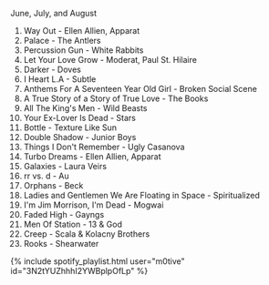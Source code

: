 ---
---

June, July, and August

   1. Way Out - Ellen Allien, Apparat
   2. Palace - The Antlers
   3. Percussion Gun - White Rabbits
   4. Let Your Love Grow - Moderat, Paul St. Hilaire
   5. Darker - Doves
   6. I Heart L.A - Subtle
   7. Anthems For A Seventeen Year Old Girl - Broken Social Scene
   8. A True Story of a Story of True Love - The Books
   9. All The King's Men - Wild Beasts
  10. Your Ex-Lover Is Dead - Stars
  11. Bottle - Texture Like Sun
  12. Double Shadow - Junior Boys
  13. Things I Don't Remember - Ugly Casanova
  14. Turbo Dreams - Ellen Allien, Apparat
  15. Galaxies - Laura Veirs
  16. rr vs. d - Au
  17. Orphans - Beck
  18. Ladies and Gentlemen We Are Floating in Space - Spiritualized
  19. I'm Jim Morrison, I'm Dead - Mogwai
  20. Faded High - Gayngs
  21. Men Of Station - 13 & God
  22. Creep - Scala & Kolacny Brothers
  23. Rooks - Shearwater

{% include spotify_playlist.html user="m0tive" id="3N2tYUZhhhI2YWBplpOfLp" %}
